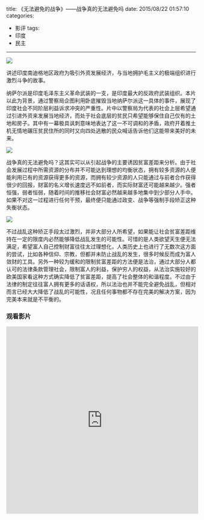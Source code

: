 title: 《无法避免的战争》——战争真的无法避免吗
date: 2015/08/22 01:57:10
categories:
- 影评
tags:
- 印度
- 民主

---
![](http://7rf2ia.com1.z0.glb.clouddn.com/wufabimiandezhanzhen_p2081441763.jpg)

讲述印度南迪格地区政府为吸引外资发展经济，与当地拥护毛主义的极端组织进行激烈斗争的故事。
<!-- more -->

纳萨尔派是印度毛泽东主义革命武装的一支，是印度最大的反政府武装组织。本片以此为背景，通过警察局企图利用卧底摧毁当地纳萨尔派这一具体的事件，展现了印度社会不同阶层利益诉求冲突的严重性。片中以警察局为代表的社会上层希望通过引进外资来发展当地经济，而处于社会底层的贫民只希望能够保住自己仅有的土地和房子。其中有一幕极具讽刺意味地表达了这一不可调和的矛盾，政府开着推土机无情地碾压贫民住所的同时又向四处逃散的民众喊话告诉他们这能带来美好的未来。

![](http://7rf2ia.com1.z0.glb.clouddn.com/wufabimiandezhanzhen_p2081441326.jpg)

战争真的无法避免吗？这其实可以从引起战争的主要诱因贫富差距来分析。由于社会发展过程中所需资源的分布并不可能达到理想的均衡状态，拥有较多资源的人便能利用已有的资源获得更多的资源，而拥有较少资源的人只能通过与前者合作获得很少的回报，财富的名义增长速度远不如前者，而实际财富还可能越来越少。强者恒强，弱者恒弱，随着时间的推移社会财富必然越来越多地集中到少部分人手中。如果不对这一过程进行任何干预，最终便只能通过政变、战争等强制手段矫正这种失衡状态。

![](http://7rf2ia.com1.z0.glb.clouddn.com/wufabimiandezhanzhen_p2254181761.jpg)

不过战乱这种矫正手段太过激烈，并非大部分人所希望，如果能让社会贫富差距维持在一定的限度内必然能够降低战乱发生的可能性。可惜的是人类欲望天生便无法满足，希望富人自己控制财富往往太过理想化，人类历史上也进行了无数次这方面的尝试，比如各种信仰、宗教，但都并未防止战乱的发生，很多时候反而成为富人敛财的工具。另外一种较为缓和的限制贫富差距的方法便是法治，通过大部分人都认可的法律条款管理社会，限制富人的利益，保护穷人的权益，从法治实施较好的欧美国家看这种方式确实降低了贫富差距，提高了社会整体的和谐程度。不过由于法律的制定往往富人拥有更多的话语权，所以法治也并不能完全避免战乱，但相对而言已经大大降低了战乱的可能性，况且任何事物都不存在完美的解决方案，因为完美本来就是不平衡的。

### 观看影片
<iframe height=498 width=510 src="http://player.youku.com/embed/XODk5Njc5MDY0" frameborder=0 allowfullscreen></iframe>